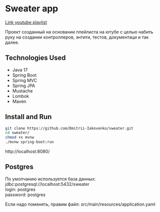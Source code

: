 # Sweater app

[Link youtube playlist](https://www.youtube.com/playlist?list=PLU2ftbIeotGoGSEUf54LQH-DgiQPF2XRO)

Проект созданный на основании плейлиста на ютубе с целью набить руку на создании контроллеров, энтити, тестов, 
документаци и так далее.

## Technologies Used
* Java 17
* Spring Boot
* Spring MVC
* Spring JPA
* Mustache
* Lombok
* Maven

## Install and Run
```bash
git clone https://github.com/Dmitrii-Iakovenko/sweater.git
cd sweater/
chmod +x mvnw
./mvnw spring-boot:run 
```
http://localhost:8080/

## Postgres
По умолчанию используется база данных:  
jdbc:postgresql://localhost:5432/sweater  
login:  postgres  
password:   postgres  

Если надо поменять, правим файл:
src/main/resources/application.yaml
